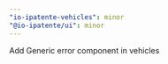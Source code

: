 ```yaml
---
"io-ipatente-vehicles": minor
"@io-ipatente/ui": minor
---
```


Add Generic error component in vehicles
